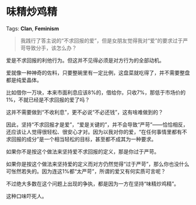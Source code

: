 # 味精炒鸡精

Tags: **Clan**, **Feminism**

> 我践行了答主说的“不求回报的爱”，但是女朋友觉得我对“爱”的要求过于严苛导致分手，该怎么办？



爱是不求回报的利他行为。但这并不见得必须是对方行为的全部动机。

爱就像一种神奇的佐料，只要整碗里有一定比例，这盘菜就吃得了，并不需要整盘都是纯爱晶体。

比如借你一万块，本来市面利息应该8%的，借给你，只收7%，那低于市场价的1%，不就已经是不求回报的爱了吗？

这并不需要做到“不收利息”，更不必说“不必还钱”，这有啥难做到的？

因此，坚持“不求回报才是爱”，“爱是关键的”，并不会导致“严苛”——恰恰相反，还应该让人觉得很轻松、很安心才对。因为以我对你的爱，“在任何事情里都有不求回报的成分”是一个相当轻松的目标，甚至都不成其为一种要求。

如果你不是按这个做法来坚持爱不求回报的定义，那是你过于严苛。

如果你是按这个做法来坚持爱的定义而对方仍然觉得“过于严苛”，那么你也没什么可怅然若失的。因为连这1%都“太严苛”，所谓的爱又有何实质可言呢？

不过绝大多数在这个问题上出现的争执，都是因为一方在坚持“味精炒鸡精”。

这种口味吓死人。



